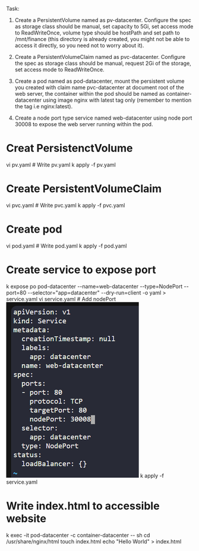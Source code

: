 Task:
1. Create a PersistentVolume named as pv-datacenter. Configure the spec as storage class should be manual, set capacity to 5Gi, set access mode to ReadWriteOnce, volume type should be hostPath and set path to /mnt/finance (this directory is already created, you might not be able to access it directly, so you need not to worry about it).

2. Create a PersistentVolumeClaim named as pvc-datacenter. Configure the spec as storage class should be manual, request 2Gi of the storage, set access mode to ReadWriteOnce.

3. Create a pod named as pod-datacenter, mount the persistent volume you created with claim name pvc-datacenter at document root of the web server, the container within the pod should be named as container-datacenter using image nginx with latest tag only (remember to mention the tag i.e nginx:latest).

4. Create a node port type service named web-datacenter using node port 30008 to expose the web server running within the pod.

# Creat PersistenctVolume
vi pv.yaml
    # Write pv.yaml
k apply -f pv.yaml

# Create PersistentVolumeClaim
vi pvc.yaml
    # Write pvc.yaml
k apply -f pvc.yaml

# Create pod
vi pod.yaml
    # Write pod.yaml
k apply -f pod.yaml

# Create service to expose port
k expose po pod-datacenter --name=web-datacenter --type=NodePort --port=80 --selector="app=datacenter" --dry-run=client -o yaml > service.yaml
vi service.yaml
    # Add nodePort
![alt text](image.png)
k apply -f service.yaml 

# Write index.html to accessible website
k exec -it pod-datacenter -c container-datacenter -- sh
cd /usr/share/nginx/html
touch index.html
echo "Hello World" > index.html



